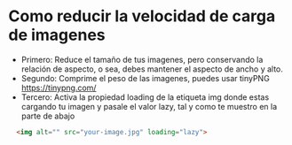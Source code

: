 # Como reducir la velocidad de carga de imagenes
  * Primero: Reduce el tamaño de tus imagenes, pero conservando la relación de aspecto, o sea, debes mantener el aspecto de ancho y alto.
  * Segundo: Comprime el peso de las imagenes, puedes usar tinyPNG https://tinypng.com/
  * Tercero: Activa la propiedad loading de la etiqueta img donde estas cargando tu imagen y pasale el valor lazy, tal y como te muestro en la parte de abajo
  
  ``` html 
    <img alt="" src="your-image.jpg" loading="lazy">
  
  ```

